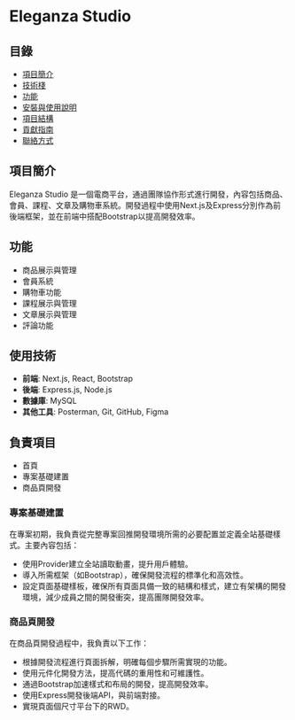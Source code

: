 # Eleganza Studio

## 目錄

- [項目簡介](#項目簡介)
- [技術棧](#技術棧)
- [功能](#功能)
- [安裝與使用說明](#安裝與使用說明)
- [項目結構](#項目結構)
- [貢獻指南](#貢獻指南)
- [聯絡方式](#聯絡方式)

## 項目簡介

Eleganza Studio 是一個電商平台，通過團隊協作形式進行開發，內容包括商品、會員、課程、文章及購物車系統。開發過程中使用Next.js及Express分別作為前後端框架，並在前端中搭配Bootstrap以提高開發效率。


## 功能

- 商品展示與管理
- 會員系統
- 購物車功能
- 課程展示與管理
- 文章展示與管理
- 評論功能

## 使用技術

- **前端**: Next.js, React, Bootstrap
- **後端**: Express.js, Node.js
- **數據庫**: MySQL
- **其他工具**: Posterman, Git, GitHub, Figma

## 負責項目

- 首頁
- 專案基礎建置
- 商品頁開發

### 專案基礎建置

在專案初期，我負責從完整專案回推開發環境所需的必要配置並定義全站基礎樣式。主要內容包括：
- 使用Provider建立全站讀取動畫，提升用戶體驗。
- 導入所需框架（如Bootstrap），確保開發流程的標準化和高效性。
- 設定頁面基礎樣板，確保所有頁面具備一致的結構和樣式，建立有架構的開發環境，減少成員之間的開發衝突，提高團隊開發效率。

### 商品頁開發

在商品頁開發過程中，我負責以下工作：
- 根據開發流程進行頁面拆解，明確每個步驟所需實現的功能。
- 使用元件化開發方法，提高代碼的重用性和可維護性。
- 通過Bootstrap加速樣式和布局的開發，提高開發效率。
- 使用Express開發後端API，與前端對接。
- 實現頁面個尺寸平台下的RWD。


